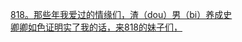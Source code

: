 [818。那些年我爱过的情缘们，渣（dou）男（bi）养成史](http://tieba.baidu.com/p/3035686021?see_lz=1&pn=)   
[卿卿如色证明实了我的话，来818的妹子们，](http://tieba.baidu.com/p/3035611897?see_lz=1&pn=)   
